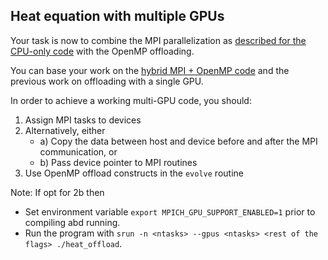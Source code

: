 ## Heat equation with multiple GPUs

Your task is now to combine the MPI parallelization as
[described for the CPU-only code](heat-cpu/code-description.md) with the
OpenMP offloading.

You can base your work on the [hybrid MPI + OpenMP code](heat-cpu/) and
the previous work on offloading with a single GPU.

In order to achieve a working multi-GPU code, you should:

1. Assign MPI tasks to devices
2. Alternatively, either
    - a) Copy the data between host and device before and after the MPI
      communication, or
    - b) Pass device pointer to MPI routines
3. Use OpenMP offload constructs in the `evolve` routine

Note: If opt for 2b then 
- Set environment variable `export MPICH_GPU_SUPPORT_ENABLED=1` prior to compiling abd running.
- Run the program with `srun -n <ntasks> --gpus <ntasks> <rest of the flags> ./heat_offload`.
